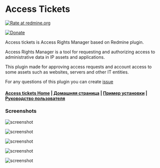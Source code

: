 Access Tickets 
======



[![Rate at redmine.org](http://img.shields.io/badge/rate%20at-redmine.org-blue.svg?style=flat)](http://www.redmine.org/plugins/access_tickets)

[![Donate](https://img.shields.io/badge/Donate-PayPal-green.svg)](https://www.paypal.me/accesstickets)



Access tickets is Access Rights Manager based on Redmine plugin.

Access Rights Manager is a tool for requesting and authorizing access to administrative data in IP assets and applications.

This plugin made for approving access requests and account access to some assets such as websites, servers and other IT entities.

For any questions of this plugin you can create [issue](https://github.com/iymaltsev/access_tickets/issues)


#### [Access tickets Home](https://github.com/iymaltsev/access_tickets/wiki) | [Домашняя страница](https://github.com/iymaltsev/access_tickets/wiki/%D0%94%D0%BE%D0%BC%D0%B0%D1%88%D0%BD%D1%8F%D1%8F-%D1%81%D1%82%D1%80%D0%B0%D0%BD%D0%B8%D1%86%D0%B0) | [Пример установки](https://github.com/iymaltsev/access_tickets/wiki/Example-install-plugin-to-Bitnami-Redmine-stack) | [Руководство пользователя](https://github.com/iymaltsev/access_tickets/wiki/%D0%A0%D1%83%D0%BA%D0%BE%D0%B2%D0%BE%D0%B4%D1%81%D1%82%D0%B2%D0%BE-%D0%BF%D0%BE%D0%BB%D1%8C%D0%B7%D0%BE%D0%B2%D0%B0%D1%82%D0%B5%D0%BB%D1%8F)

### Screenshots

![screenshot](https://github.com/iymaltsev/access_tickets/raw/images/How-to-grant/howtogrant1.jpg)

![screenshot](https://github.com/iymaltsev/access_tickets/raw/images/How-to-grant/howtogrant1-1.jpg)

![screenshot](https://github.com/iymaltsev/access_tickets/blob/images/How-to-grant/grant-edit.jpg)

![screenshot](https://github.com/iymaltsev/access_tickets/blob/images/How-to-grant/revoke-edit.jpg)

![screenshot](https://github.com/iymaltsev/access_tickets/blob/images/How-to-grant/al.jpg)
